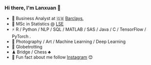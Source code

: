 ### Hi there, I'm Lanxuan 👋

<!--
**lllllxnnnnn/lllllxnnnnn** is a ✨ _special_ ✨ repository because its `README.md` (this file) appears on your GitHub profile.

Here are some ideas to get you started:

- 🔭 I’m currently working on ...
- 🌱 I’m currently learning ...
- 👯 I’m looking to collaborate on ...
- 🤔 I’m looking for help with ...
- 💬 Ask me about ...
- 📫 How to reach me: ...
- 😄 Pronouns: ...
- ⚡ Fun fact: ...
-->



- 🍻 Business Analyst at 🇬🇧 [Barclays](https://www.cib.barclays), 
- 🍃 MSc in Statistics @ [LSE](https://www.lse.ac.uk)
- ⚡ R / Python / NLP / SQL / MATLAB / SAS / Java / C / TensorFlow / PyTorch .
- 🥑 Photography / Art / Machine Learning / Deep Learning
- 🏃 Globetrotting 
- ♟ Bridge / Chess ♣
- 👯 Fun fact about me follow [Instagram](https://www.google.com/url?sa=t&rct=j&q=&esrc=s&source=web&cd=&cad=rja&uact=8&ved=2ahUKEwiIsJvK_Lz1AhVMfMAKHWgjCPIQFnoECAYQAQ&url=https%3A%2F%2Fwww.instagram.com%2Flan.xuann%2F&usg=AOvVaw3_nrdaI4EX1DJDzN959zUM) 😊

